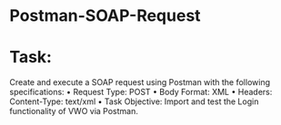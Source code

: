 # Postman-SOAP-Request

# Task: 
Create and execute a SOAP request using Postman with the following specifications: 
   • Request Type: POST 
   • Body Format: XML 
   • Headers: Content-Type: text/xml 
   • Task Objective: Import and test the Login functionality of VWO via Postman.
